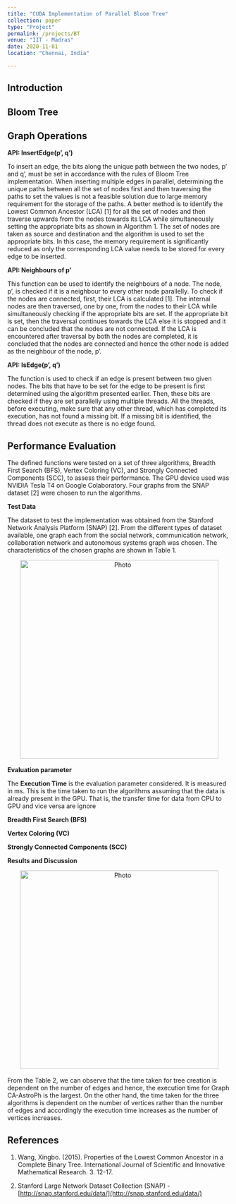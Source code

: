 ```yaml
---
title: "CUDA Implementation of Parallel Bloom Tree"
collection: paper
type: "Project"
permalink: /projects/BT
venue: "IIT - Madras"
date: 2020-11-01
location: "Chennai, India"

---
```


## Introduction


## Bloom Tree


## Graph Operations

**API: InsertEdge(p’, q’)**

To insert an edge, the bits along the unique path between the two nodes, p’ and q’, must be set in accordance with the rules of Bloom Tree implementation. 
When inserting multiple edges in parallel, determining the unique paths between all the set of nodes first and then traversing the paths to set the values 
is not a feasible solution due to large memory requirement for the storage of the paths. A better method is to identify the Lowest Common Ancestor (LCA) [1] 
for all the set of nodes and then traverse upwards from the nodes towards its LCA while simultaneously setting the appropriate bits as shown in Algorithm 1. 
The set of nodes are taken as source and destination and the algorithm is used to set the appropriate bits. In this case, the memory requirement is significantly 
reduced as only the corresponding LCA value needs to be stored for every edge to be inserted.

**API: Neighbours of p’**

This function can be used to identify the neighbours of a node. The node, p’, is checked if it is a neighbour to every other node parallelly. 
To check if the nodes are connected, first, their LCA is calculated [1]. The internal nodes are then traversed, one by one, from the nodes to their LCA while 
simultaneously checking if the appropriate bits are set. If the appropriate bit is set, then the traversal continues towards the LCA else it is stopped and it 
can be concluded that the nodes are not connected. If the LCA is encountered after traversal by both the nodes are completed, it is concluded that the nodes are 
connected and hence the other node is added as the neighbour of the node, p’.

**API: IsEdge(p’, q’)**

The function is used to check if an edge is present between two given nodes. The bits that have to be set for the edge to be present is first determined using 
the algorithm presented earlier. Then, these bits are checked if they are set parallelly using multiple threads. All the threads, before executing, make sure that 
any other thread, which has completed its execution, has not found a missing bit. If a missing bit is identified, the thread does not execute as there is no edge found. 

## Performance Evaluation

The defined functions were tested on a set of three algorithms, Breadth First Search (BFS), Vertex Coloring (VC), and Strongly Connected Components (SCC),
to assess their performance. The GPU device used was NVIDIA Tesla T4 on Google Colaboratory. Four graphs from the SNAP dataset [2] were chosen to run the algorithms.

**Test Data**

The dataset to test the implementation was obtained from the Stanford Network Analysis Platform (SNAP) [2]. From the different types of dataset available, one graph each from the social network, communication network, collaboration network and autonomous systems graph was chosen. The characteristics of the chosen graphs are shown in Table 1.

<p align="center">
  <img src="https://marjerie.github.io/files/BT1.jpg?raw=true" alt="Photo" style="width: 450px;"/> 
</p>

**Evaluation parameter**

The **Execution Time** is the evaluation parameter considered. It is measured in ms. This is the time taken to run the algorithms assuming that the data is already present in the GPU. That is, the transfer time for data from CPU to GPU and vice versa are ignore

**Breadth First Search (BFS)**

**Vertex Coloring (VC)**

**Strongly Connected Components (SCC)**

**Results and Discussion**

<p align="center">
  <img src="https://marjerie.github.io/files/BT2.jpg?raw=true" alt="Photo" style="width: 450px;"/> 
</p>

From the Table 2, we can observe that the time taken for tree creation is dependent on the number of edges and hence, the execution time for Graph CA-AstroPh is the largest. 
On the other hand, the time taken for the three algorithms is dependent on the number of vertices rather than the number of edges and accordingly the execution time increases as the number of vertices increases.

## References

1. Wang, Xingbo. (2015). Properties of the Lowest Common Ancestor in a Complete Binary Tree. International Journal of Scientific and Innovative Mathematical Research. 3. 12-17.

2. Stanford Large Network Dataset Collection (SNAP) - [http://snap.stanford.edu/data/](http://snap.stanford.edu/data/)



